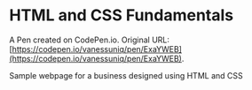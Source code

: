 # HTML and CSS Fundamentals

A Pen created on CodePen.io. Original URL: [https://codepen.io/vanessuniq/pen/ExaYWEB](https://codepen.io/vanessuniq/pen/ExaYWEB).

Sample webpage for a business designed using HTML and CSS
